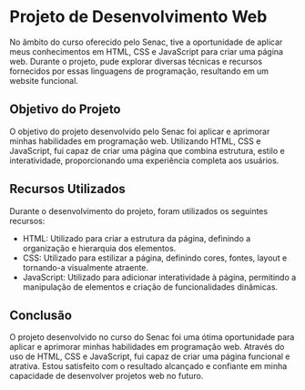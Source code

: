 # Projeto de Desenvolvimento Web

No âmbito do curso oferecido pelo Senac, tive a oportunidade de aplicar meus conhecimentos em HTML, CSS e JavaScript para criar uma página web. Durante o projeto, pude explorar diversas técnicas e recursos fornecidos por essas linguagens de programação, resultando em um website funcional.

## Objetivo do Projeto

O objetivo do projeto desenvolvido pelo Senac foi aplicar e aprimorar minhas habilidades em programação web. Utilizando HTML, CSS e JavaScript, fui capaz de criar uma página que combina estrutura, estilo e interatividade, proporcionando uma experiência completa aos usuários.

## Recursos Utilizados

Durante o desenvolvimento do projeto, foram utilizados os seguintes recursos:

- HTML: Utilizado para criar a estrutura da página, definindo a organização e hierarquia dos elementos.
- CSS: Utilizado para estilizar a página, definindo cores, fontes, layout e tornando-a visualmente atraente.
- JavaScript: Utilizado para adicionar interatividade à página, permitindo a manipulação de elementos e criação de funcionalidades dinâmicas.

## Conclusão

O projeto desenvolvido no curso do Senac foi uma ótima oportunidade para aplicar e aprimorar minhas habilidades em programação web. Através do uso de HTML, CSS e JavaScript, fui capaz de criar uma página funcional e atrativa. Estou satisfeito com o resultado alcançado e confiante em minha capacidade de desenvolver projetos web no futuro.

